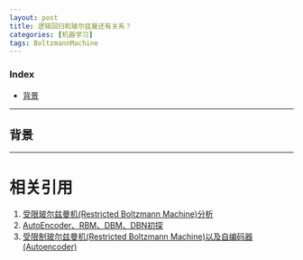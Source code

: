 ```yaml
---
layout: post
title: 逻辑回归和玻尔兹曼还有关系？
categories: [机器学习]
tags: BoltzmannMachine
---
```


### Index
<!-- TOC -->
- [背景](#背景)
<!-- /TOC -->

---
## 背景

---
# 相关引用
1. [受限玻尔兹曼机(Restricted Boltzmann Machine)分析](https://www.cnblogs.com/how-chang/p/9638684.html)
2. [AutoEncoder、RBM、DBM、DBN初探](https://blog.csdn.net/u010025211/article/details/50553825)
3. [受限制玻尔兹曼机(Restricted Boltzmann Machine)以及自编码器(Autoencoder)](https://www.ph0en1x.space/2018/02/15/RBM)
